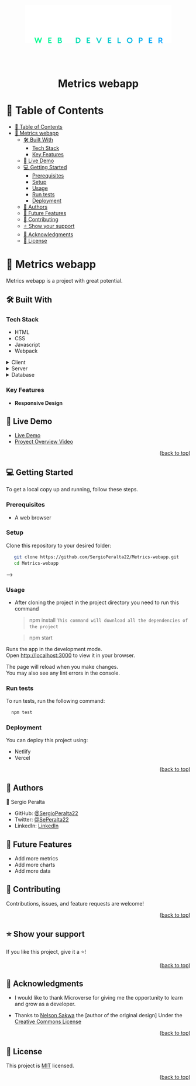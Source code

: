 <a name="readme-top"></a>

<div align="center">
  <br/>
  <br/>
  <br/>
  <!-- You are encouraged to replace this logo with your own! Otherwise you can also remove it. -->
  <img src="./public/logo3.svg" alt="logo" width="400"  height="auto" />
  <br/>
  <br/>
  <br/>
  <br/>

  <h1><b>Metrics webapp</b></h1>

</div>

<!-- TABLE OF CONTENTS -->

# 📗 Table of Contents

- [📗 Table of Contents](#-table-of-contents)
- [📖 Metrics webapp ](#-metrics-webapp-)
  - [🛠 Built With ](#-built-with-)
    - [Tech Stack ](#tech-stack-)
    - [Key Features ](#key-features-)
  - [🚀 Live Demo ](#-live-demo-)
  - [💻 Getting Started ](#-getting-started-)
    - [Prerequisites](#prerequisites)
    - [Setup](#setup)
    - [Usage](#usage)
    - [Run tests](#run-tests)
    - [Deployment](#deployment)
  - [👥 Authors ](#-authors-)
  - [🔭 Future Features ](#-future-features-)
  - [🤝 Contributing ](#-contributing-)
  - [⭐️ Show your support ](#️-show-your-support-)
  - [🙏 Acknowledgments ](#-acknowledgments-)
  - [📝 License ](#-license-)

<!-- PROJECT DESCRIPTION -->

# 📖 Metrics webapp <a name="about-project"></a>

Metrics webapp is a project with great potential.

## 🛠 Built With <a name="built-with"></a>

### Tech Stack <a name="tech-stack"></a>

- HTML
- CSS
- Javascript
- Webpack

<details>
  <summary>Client</summary>
   - React <br>
   - Redux Toolkit <br>
   - Tailwind CSS <br>
   - React Router <br>
</details>

<details>
  <summary>Server</summary>
    - Null
</details>

<details>
<summary>Database</summary>
    - Null
</details>

### Key Features <a name="key-features"></a>

- **Responsive Design**

<!-- LIVE DEMO -->

## 🚀 Live Demo <a name="live-demo"></a>



- [Live Demo](https://649a4e85b14d052e99046154--tubular-toffee-d5af3c.netlify.app/)
- [Proyect Overview Video](https://www.loom.com/share/fdaf9e7282ca48aa9342663feffa7919?sid=05ffb351-3cc2-40a4-bdb3-f310882b070c)
<!-- - No live demo available yet -->
<p align="right">(<a href="#readme-top">back to top</a>)</p>

<!-- GETTING STARTED -->

## 💻 Getting Started <a name="getting-started"></a>

To get a local copy up and running, follow these steps.

### Prerequisites

- A web browser

### Setup

Clone this repository to your desired folder:

```sh
   git clone https://github.com/SergioPeralta22/Metrics-webapp.git
   cd Metrics-webapp
```
<!-- 
### Install

Install this project with:

- an html project does not require installation
<!--
Example command:

```sh
  cd my-project
  gem install
```

---> -->

### Usage

- After cloning the project in the project directory you need to run this command
  > npm install
   `This command will download all the dependencies of the project`

  > npm start

Runs the app in the development mode.\
Open [http://localhost:3000](http://localhost:3000) to view it in your browser.

The page will reload when you make changes.\
You may also see any lint errors in the console.

### Run tests

To run tests, run the following command:

```sh
  npm test
```
<!--
Example command:

```sh
  bin/rails test test/models/article_test.rb
```
--->

### Deployment

You can deploy this project using:

- Netlify
- Vercel

<!--
Example:

```sh

```
 -->

<p align="right">(<a href="#readme-top">back to top</a>)</p>

<!-- AUTHORS -->

## 👥 Authors <a name="authors"></a>

👤 Sergio Peralta

- GitHub: [@SergioPeralta22](https://github.com/SergioPeralta22)
- Twitter: [@SePeralta22](https://twitter.com/SePeralta22)
- LinkedIn: [LinkedIn](https://linkedin.com/in/sergioperalta22)

## 🔭 Future Features <a name="future-features"></a>

- Add more metrics
- Add more charts
- Add more data

<!-- ## Walkthrough <a name="walkthrough"></a>

This [video](https://www.loom.com/share/5e95d8d2387a428ea26a70b9a102643c) explains why this project that started with BEM methodology, originally intended to be easily readable and reusable, ended up with an isolated class repeated 51 times because of Microverse code reviewers.
I apologize for that, I assure you that I usually write better code.
It also explains the future of this project. -->

<!-- CONTRIBUTING -->

## 🤝 Contributing <a name="contributing"></a>

Contributions, issues, and feature requests are welcome!

<!-- Feel free to check the [issues page](../../issues/). -->

<p align="right">(<a href="#readme-top">back to top</a>)</p>

<!-- SUPPORT -->

## ⭐️ Show your support <a name="support"></a>

If you like this project, give it a ⭐️!

<p align="right">(<a href="#readme-top">back to top</a>)</p>

## 🙏 Acknowledgments <a name="acknowledgements"></a>

- I would like to thank Microverse for giving me the opportunity to learn and grow as a developer.

- Thanks to [Nelson Sakwa](https://www.behance.net/sakwadesignstudio) the [author of the original design] Under the [Creative Commons License](https://creativecommons.org/licenses/by-nc/4.0/)

<p align="right">(<a href="#readme-top">back to top</a>)</p>

<!-- LICENSE -->

## 📝 License <a name="license"></a>

This project is [MIT](./LICENSE) licensed.

<p align="right">(<a href="#readme-top">back to top</a>)</p>

